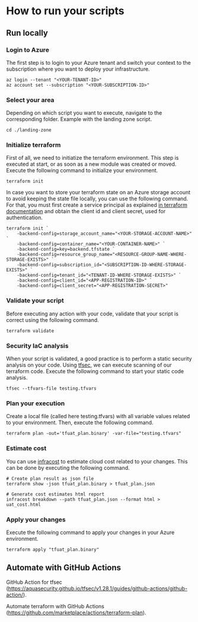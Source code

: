 # How to run your scripts

## Run locally

### Login to Azure
The first step is to login to your Azure tenant and switch your context to the subscription where you want to deploy your infrastructure.

    az login --tenant "<YOUR-TENANT-ID>"
    az account set --subscription "<YOUR-SUBSCRIPTION-ID>"

### Select your area
Depending on which script you want to execute, navigate to the corresponding folder. Example with the landing zone script.

    cd ./landing-zone

### Initialize terraform
First of all, we need to initiatize the terraform environment. This step is executed at start, or as soon as a new module was created or moved. Execute the following command to initialize your environment.
    
    terraform init

In case you want to store your terraform state on an Azure storage account to avoid keeping the state file locally, you can use the following command.
For that, you must first create a service principal as explained [in terraform documentation](https://registry.terraform.io/providers/hashicorp/azuread/latest/docs/guides/service_principal_client_secret) and obtain the client id and client secret, used for authentication.

    terraform init `
        -backend-config=storage_account_name="<YOUR-STORAGE-ACCOUNT-NAME>" `
        -backend-config=container_name="<YOUR-CONTAINER-NAME>" `
        -backend-config=key=backend.tfstate `
        -backend-config=resource_group_name="<RESOURCE-GROUP-NAME-WHERE-STORAGE-EXISTS>" `
        -backend-config=subscription_id="<SUBSCRIPTION-ID-WHERE-STORAGE-EXISTS>" `
        -backend-config=tenant_id="<TENANT-ID-WHERE-STORAGE-EXISTS>" `
        -backend-config=client_id="<APP-REGISTRATION-ID>" `
        -backend-config=client_secret="<APP-REGISTRATION-SECRET>"

### Validate your script
Before executing any action with your code, validate that your script is correct using the following command.

    terraform validate

### Security IaC analysis
When your script is validated, a good practice is to perform a static security analysis on your code. Using [tfsec](https://aquasecurity.github.io/tfsec/v1.28.1/), we can execute scanning of our terraform code. Execute the following command to start your static code analysis.

    tfsec --tfvars-file testing.tfvars

### Plan your execution
Create a local file (called here testing.tfvars) with all variable values related to your environment. Then, execute the following command.

    terraform plan -out='tfuat_plan.binary' -var-file="testing.tfvars"

### Estimate cost
You can use [infracost](https://www.infracost.io/docs) to estimate cloud cost related to your changes. This can be done by executing the following command.

    # Create plan result as json file
    terraform show -json tfuat_plan.binary > tfuat_plan.json

    # Generate cost estimates html report
    infracost breakdown --path tfuat_plan.json --format html > uat_cost.html

### Apply your changes
Execute the following command to apply your changes in your Azure environment.

    terraform apply "tfuat_plan.binary"

## Automate with GitHub Actions
GitHub Action for tfsec (https://aquasecurity.github.io/tfsec/v1.28.1/guides/github-actions/github-action/).

Automate terraform with GitHub Actions (https://github.com/marketplace/actions/terraform-plan).